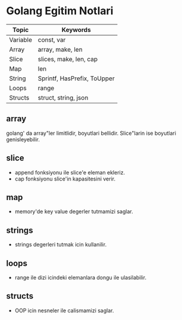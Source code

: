 # Golang Egitim Notlari

| Topic | Keywords |
| ------ | ------ |
| Variable | const, var|
| Array | array, make, len|
| Slice | slices, make, len, cap|
| Map | len|
| String | Sprintf, HasPrefix, ToUpper |
| Loops | range |
| Structs | struct, string, json |

## array
golang' da array"ler limitlidir, boyutlari bellidir. Slice"larin ise boyutlari genisleyebilir.

## slice
* append fonksiyonu ile slice'e eleman ekleriz.
* cap fonksiyonu slice'in kapasitesini verir.

## map
* memory'de key value degerler tutmamizi saglar.

## strings
* strings degerleri tutmak icin kullanilir.

## loops
* range ile dizi icindeki elemanlara dongu ile ulasilabilir.

## structs
* OOP icin nesneler ile calismamizi saglar.